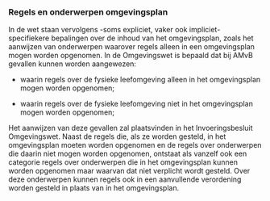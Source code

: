 ### Regels en onderwerpen omgevingsplan

In de wet staan vervolgens -soms expliciet, vaker ook impliciet- specifiekere
bepalingen over de inhoud van het omgevingsplan, zoals het aanwijzen van
onderwerpen waarover regels alleen in een omgevingsplan mogen worden opgenomen.
In de Omgevingswet is bepaald dat bij AMvB gevallen kunnen worden aangewezen:

-   waarin regels over de fysieke leefomgeving alleen in het omgevingsplan mogen
    worden opgenomen;

-   waarin regels over de fysieke leefomgeving niet in het omgevingsplan mogen
    worden opgenomen;

Het aanwijzen van deze gevallen zal plaatsvinden in het Invoeringsbesluit
Omgevingswet. Naast de regels die, als ze worden gesteld, in het omgevingsplan
moeten worden opgenomen en de regels over onderwerpen die daarin niet mogen
worden opgenomen, ontstaat als vanzelf ook een categorie regels over onderwerpen
die in het omgevingsplan kunnen worden opgenomen maar waarvan dat niet verplicht
wordt gesteld. Over deze onderwerpen kunnen regels ook in een aanvullende
verordening worden gesteld in plaats van in het omgevingsplan.
